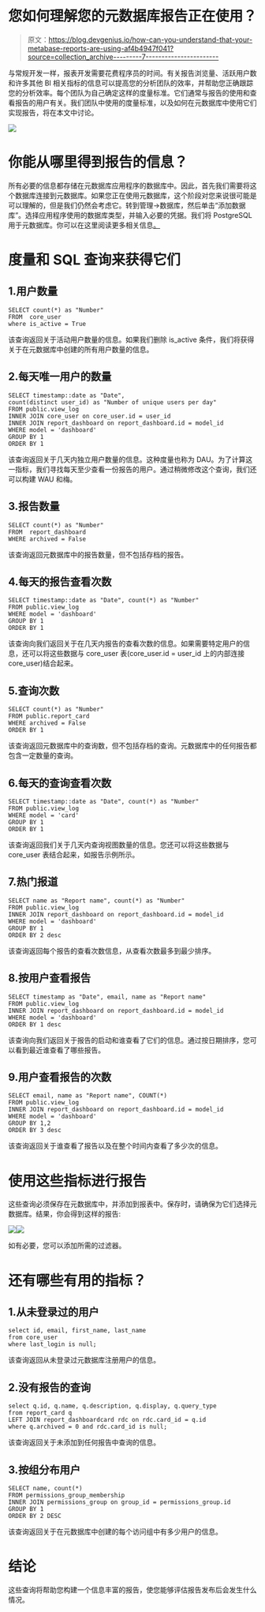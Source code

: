 # 您如何理解您的元数据库报告正在使用？

> 原文：<https://blog.devgenius.io/how-can-you-understand-that-your-metabase-reports-are-using-af4b4947f041?source=collection_archive---------7----------------------->

与常规开发一样，报表开发需要花费程序员的时间。有关报告浏览量、活跃用户数和许多其他 BI 相关指标的信息可以提高您的分析团队的效率，并帮助您正确跟踪您的分析效率。每个团队为自己确定这样的度量标准。它们通常与报告的使用和查看报告的用户有关。我们团队中使用的度量标准，以及如何在元数据库中使用它们实现报告，将在本文中讨论。

![](img/b47f1ceb6c5166835f3219536e35b232.png)

# 你能从哪里得到报告的信息？

所有必要的信息都存储在元数据库应用程序的数据库中。因此，首先我们需要将这个数据库连接到元数据库。如果您正在使用元数据库，这个阶段对您来说很可能是可以理解的，但是我们仍然会考虑它。转到管理->数据库，然后单击“添加数据库”。选择应用程序使用的数据库类型，并输入必要的凭据。我们将 PostgreSQL 用于元数据库。你可以在这里阅读更多相关信息[。](https://www.metabase.com/docs/latest/databases/connecting.html)

# 度量和 SQL 查询来获得它们

## 1.用户数量

```
SELECT count(*) as "Number"
FROM  core_user
where is_active = True
```

该查询返回关于活动用户数量的信息。如果我们删除 is_active 条件，我们将获得关于在元数据库中创建的所有用户数量的信息。

## 2.每天唯一用户的数量

```
SELECT timestamp::date as "Date", 
count(distinct user_id) as "Number of unique users per day"
FROM public.view_log
INNER JOIN core_user on core_user.id = user_id
INNER JOIN report_dashboard on report_dashboard.id = model_id
WHERE model = 'dashboard'
GROUP BY 1
ORDER BY 1
```

该查询返回关于几天内独立用户数量的信息。这种度量也称为 DAU。为了计算这一指标，我们寻找每天至少查看一份报告的用户。通过稍微修改这个查询，我们还可以构建 WAU 和梅。

## 3.报告数量

```
SELECT count(*) as "Number"
FROM  report_dashboard
WHERE archived = False
```

该查询返回元数据库中的报告数量，但不包括存档的报告。

## 4.每天的报告查看次数

```
SELECT timestamp::date as "Date", count(*) as "Number"
FROM public.view_log
WHERE model = 'dashboard'
GROUP BY 1
ORDER BY 1
```

该查询向我们返回关于在几天内报告的查看次数的信息。如果需要特定用户的信息，还可以将这些数据与 core_user 表(core_user.id = user_id 上的内部连接 core_user)结合起来。

## 5.查询次数

```
SELECT count(*) as "Number"
FROM public.report_card
WHERE archived = False
ORDER BY 1
```

该查询返回元数据库中的查询数，但不包括存档的查询。元数据库中的任何报告都包含一定数量的查询。

## 6.每天的查询查看次数

```
SELECT timestamp::date as "Date", count(*) as "Number"
FROM public.view_log
WHERE model = 'card'
GROUP BY 1
ORDER BY 1
```

该查询返回我们关于几天内查询视图数量的信息。您还可以将这些数据与 core_user 表结合起来，如报告示例所示。

## 7.热门报道

```
SELECT name as "Report name", count(*) as "Number"
FROM public.view_log
INNER JOIN report_dashboard on report_dashboard.id = model_id
WHERE model = 'dashboard' 
GROUP BY 1
ORDER BY 2 desc
```

该查询返回每个报告的查看次数信息，从查看次数最多到最少排序。

## 8.按用户查看报告

```
SELECT timestamp as "Date", email, name as "Report name"
FROM public.view_log
INNER JOIN report_dashboard on report_dashboard.id = model_id
WHERE model = 'dashboard'
ORDER BY 1 desc
```

该查询向我们返回关于报告的启动和谁查看了它们的信息。通过按日期排序，您可以看到最近谁查看了哪些报告。

## 9.用户查看报告的次数

```
SELECT email, name as "Report name", COUNT(*)
FROM public.view_log
INNER JOIN report_dashboard on report_dashboard.id = model_id
WHERE model = 'dashboard'
GROUP BY 1,2
ORDER BY 3 desc
```

该查询返回关于谁查看了报告以及在整个时间内查看了多少次的信息。

# 使用这些指标进行报告

这些查询必须保存在元数据库中，并添加到报表中。保存时，请确保为它们选择元数据库。结果，你会得到这样的报告:

![](img/d0d82a6f7c3f93e3c5d47f171e64b858.png)![](img/50c7d577d6185137083bdcec05dac626.png)

如有必要，您可以添加所需的过滤器。

# 还有哪些有用的指标？

## 1.从未登录过的用户

```
select id, email, first_name, last_name
from core_user
where last_login is null;
```

该查询返回从未登录过元数据库注册用户的信息。

## 2.没有报告的查询

```
select q.id, q.name, q.description, q.display, q.query_type
from report_card q
LEFT JOIN report_dashboardcard rdc on rdc.card_id = q.id
where q.archived = 0 and rdc.card_id is null;
```

该查询返回关于未添加到任何报告中查询的信息。

## 3.按组分布用户

```
SELECT name, count(*)
FROM permissions_group_membership
INNER JOIN permissions_group on group_id = permissions_group.id
GROUP BY 1
ORDER BY 2 DESC
```

该查询返回关于在元数据库中创建的每个访问组中有多少用户的信息。

# 结论

这些查询将帮助您构建一个信息丰富的报告，使您能够评估报告发布后会发生什么情况。